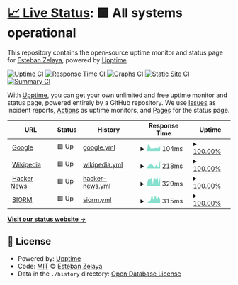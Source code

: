 # [📈 Live Status](https://estebanz.github.io/status): <!--live status--> **🟩 All systems operational**

This repository contains the open-source uptime monitor and status page for [Esteban Zelaya](https://estebanz.github.io/status), powered by [Upptime](https://github.com/upptime/upptime).

[![Uptime CI](https://github.com/estebanz/status/workflows/Uptime%20CI/badge.svg)](https://github.com/estebanz/status/actions?query=workflow%3A%22Uptime+CI%22)
[![Response Time CI](https://github.com/estebanz/status/workflows/Response%20Time%20CI/badge.svg)](https://github.com/estebanz/status/actions?query=workflow%3A%22Response+Time+CI%22)
[![Graphs CI](https://github.com/estebanz/status/workflows/Graphs%20CI/badge.svg)](https://github.com/estebanz/status/actions?query=workflow%3A%22Graphs+CI%22)
[![Static Site CI](https://github.com/estebanz/status/workflows/Static%20Site%20CI/badge.svg)](https://github.com/estebanz/status/actions?query=workflow%3A%22Static+Site+CI%22)
[![Summary CI](https://github.com/estebanz/status/workflows/Summary%20CI/badge.svg)](https://github.com/estebanz/status/actions?query=workflow%3A%22Summary+CI%22)

With [Upptime](https://upptime.js.org), you can get your own unlimited and free uptime monitor and status page, powered entirely by a GitHub repository. We use [Issues](https://github.com/estebanz/status/issues) as incident reports, [Actions](https://github.com/estebanz/status/actions) as uptime monitors, and [Pages](https://estebanz.github.io/status) for the status page.

<!--start: status pages-->
<!-- This summary is generated by Upptime (https://github.com/upptime/upptime) -->
<!-- Do not edit this manually, your changes will be overwritten -->
<!-- prettier-ignore -->
| URL | Status | History | Response Time | Uptime |
| --- | ------ | ------- | ------------- | ------ |
| <img alt="" src="https://icons.duckduckgo.com/ip3/www.google.com.ico" height="13"> [Google](https://www.google.com) | 🟩 Up | [google.yml](https://github.com/EstebanZ/status/commits/HEAD/history/google.yml) | <details><summary><img alt="Response time graph" src="./graphs/google/response-time-week.png" height="20"> 104ms</summary><br><a href="https://estebanz.github.io/status/history/google"><img alt="Response time 112" src="https://img.shields.io/endpoint?url=https%3A%2F%2Fraw.githubusercontent.com%2FEstebanZ%2Fstatus%2FHEAD%2Fapi%2Fgoogle%2Fresponse-time.json"></a><br><a href="https://estebanz.github.io/status/history/google"><img alt="24-hour response time 132" src="https://img.shields.io/endpoint?url=https%3A%2F%2Fraw.githubusercontent.com%2FEstebanZ%2Fstatus%2FHEAD%2Fapi%2Fgoogle%2Fresponse-time-day.json"></a><br><a href="https://estebanz.github.io/status/history/google"><img alt="7-day response time 104" src="https://img.shields.io/endpoint?url=https%3A%2F%2Fraw.githubusercontent.com%2FEstebanZ%2Fstatus%2FHEAD%2Fapi%2Fgoogle%2Fresponse-time-week.json"></a><br><a href="https://estebanz.github.io/status/history/google"><img alt="30-day response time 99" src="https://img.shields.io/endpoint?url=https%3A%2F%2Fraw.githubusercontent.com%2FEstebanZ%2Fstatus%2FHEAD%2Fapi%2Fgoogle%2Fresponse-time-month.json"></a><br><a href="https://estebanz.github.io/status/history/google"><img alt="1-year response time 110" src="https://img.shields.io/endpoint?url=https%3A%2F%2Fraw.githubusercontent.com%2FEstebanZ%2Fstatus%2FHEAD%2Fapi%2Fgoogle%2Fresponse-time-year.json"></a></details> | <details><summary><a href="https://estebanz.github.io/status/history/google">100.00%</a></summary><a href="https://estebanz.github.io/status/history/google"><img alt="All-time uptime 100.00%" src="https://img.shields.io/endpoint?url=https%3A%2F%2Fraw.githubusercontent.com%2FEstebanZ%2Fstatus%2FHEAD%2Fapi%2Fgoogle%2Fuptime.json"></a><br><a href="https://estebanz.github.io/status/history/google"><img alt="24-hour uptime 100.00%" src="https://img.shields.io/endpoint?url=https%3A%2F%2Fraw.githubusercontent.com%2FEstebanZ%2Fstatus%2FHEAD%2Fapi%2Fgoogle%2Fuptime-day.json"></a><br><a href="https://estebanz.github.io/status/history/google"><img alt="7-day uptime 100.00%" src="https://img.shields.io/endpoint?url=https%3A%2F%2Fraw.githubusercontent.com%2FEstebanZ%2Fstatus%2FHEAD%2Fapi%2Fgoogle%2Fuptime-week.json"></a><br><a href="https://estebanz.github.io/status/history/google"><img alt="30-day uptime 100.00%" src="https://img.shields.io/endpoint?url=https%3A%2F%2Fraw.githubusercontent.com%2FEstebanZ%2Fstatus%2FHEAD%2Fapi%2Fgoogle%2Fuptime-month.json"></a><br><a href="https://estebanz.github.io/status/history/google"><img alt="1-year uptime 99.99%" src="https://img.shields.io/endpoint?url=https%3A%2F%2Fraw.githubusercontent.com%2FEstebanZ%2Fstatus%2FHEAD%2Fapi%2Fgoogle%2Fuptime-year.json"></a></details>
| <img alt="" src="https://icons.duckduckgo.com/ip3/en.wikipedia.org.ico" height="13"> [Wikipedia](https://en.wikipedia.org) | 🟩 Up | [wikipedia.yml](https://github.com/EstebanZ/status/commits/HEAD/history/wikipedia.yml) | <details><summary><img alt="Response time graph" src="./graphs/wikipedia/response-time-week.png" height="20"> 218ms</summary><br><a href="https://estebanz.github.io/status/history/wikipedia"><img alt="Response time 234" src="https://img.shields.io/endpoint?url=https%3A%2F%2Fraw.githubusercontent.com%2FEstebanZ%2Fstatus%2FHEAD%2Fapi%2Fwikipedia%2Fresponse-time.json"></a><br><a href="https://estebanz.github.io/status/history/wikipedia"><img alt="24-hour response time 514" src="https://img.shields.io/endpoint?url=https%3A%2F%2Fraw.githubusercontent.com%2FEstebanZ%2Fstatus%2FHEAD%2Fapi%2Fwikipedia%2Fresponse-time-day.json"></a><br><a href="https://estebanz.github.io/status/history/wikipedia"><img alt="7-day response time 218" src="https://img.shields.io/endpoint?url=https%3A%2F%2Fraw.githubusercontent.com%2FEstebanZ%2Fstatus%2FHEAD%2Fapi%2Fwikipedia%2Fresponse-time-week.json"></a><br><a href="https://estebanz.github.io/status/history/wikipedia"><img alt="30-day response time 196" src="https://img.shields.io/endpoint?url=https%3A%2F%2Fraw.githubusercontent.com%2FEstebanZ%2Fstatus%2FHEAD%2Fapi%2Fwikipedia%2Fresponse-time-month.json"></a><br><a href="https://estebanz.github.io/status/history/wikipedia"><img alt="1-year response time 227" src="https://img.shields.io/endpoint?url=https%3A%2F%2Fraw.githubusercontent.com%2FEstebanZ%2Fstatus%2FHEAD%2Fapi%2Fwikipedia%2Fresponse-time-year.json"></a></details> | <details><summary><a href="https://estebanz.github.io/status/history/wikipedia">100.00%</a></summary><a href="https://estebanz.github.io/status/history/wikipedia"><img alt="All-time uptime 100.00%" src="https://img.shields.io/endpoint?url=https%3A%2F%2Fraw.githubusercontent.com%2FEstebanZ%2Fstatus%2FHEAD%2Fapi%2Fwikipedia%2Fuptime.json"></a><br><a href="https://estebanz.github.io/status/history/wikipedia"><img alt="24-hour uptime 100.00%" src="https://img.shields.io/endpoint?url=https%3A%2F%2Fraw.githubusercontent.com%2FEstebanZ%2Fstatus%2FHEAD%2Fapi%2Fwikipedia%2Fuptime-day.json"></a><br><a href="https://estebanz.github.io/status/history/wikipedia"><img alt="7-day uptime 100.00%" src="https://img.shields.io/endpoint?url=https%3A%2F%2Fraw.githubusercontent.com%2FEstebanZ%2Fstatus%2FHEAD%2Fapi%2Fwikipedia%2Fuptime-week.json"></a><br><a href="https://estebanz.github.io/status/history/wikipedia"><img alt="30-day uptime 100.00%" src="https://img.shields.io/endpoint?url=https%3A%2F%2Fraw.githubusercontent.com%2FEstebanZ%2Fstatus%2FHEAD%2Fapi%2Fwikipedia%2Fuptime-month.json"></a><br><a href="https://estebanz.github.io/status/history/wikipedia"><img alt="1-year uptime 100.00%" src="https://img.shields.io/endpoint?url=https%3A%2F%2Fraw.githubusercontent.com%2FEstebanZ%2Fstatus%2FHEAD%2Fapi%2Fwikipedia%2Fuptime-year.json"></a></details>
| <img alt="" src="https://icons.duckduckgo.com/ip3/news.ycombinator.com.ico" height="13"> [Hacker News](https://news.ycombinator.com) | 🟩 Up | [hacker-news.yml](https://github.com/EstebanZ/status/commits/HEAD/history/hacker-news.yml) | <details><summary><img alt="Response time graph" src="./graphs/hacker-news/response-time-week.png" height="20"> 329ms</summary><br><a href="https://estebanz.github.io/status/history/hacker-news"><img alt="Response time 369" src="https://img.shields.io/endpoint?url=https%3A%2F%2Fraw.githubusercontent.com%2FEstebanZ%2Fstatus%2FHEAD%2Fapi%2Fhacker-news%2Fresponse-time.json"></a><br><a href="https://estebanz.github.io/status/history/hacker-news"><img alt="24-hour response time 445" src="https://img.shields.io/endpoint?url=https%3A%2F%2Fraw.githubusercontent.com%2FEstebanZ%2Fstatus%2FHEAD%2Fapi%2Fhacker-news%2Fresponse-time-day.json"></a><br><a href="https://estebanz.github.io/status/history/hacker-news"><img alt="7-day response time 329" src="https://img.shields.io/endpoint?url=https%3A%2F%2Fraw.githubusercontent.com%2FEstebanZ%2Fstatus%2FHEAD%2Fapi%2Fhacker-news%2Fresponse-time-week.json"></a><br><a href="https://estebanz.github.io/status/history/hacker-news"><img alt="30-day response time 307" src="https://img.shields.io/endpoint?url=https%3A%2F%2Fraw.githubusercontent.com%2FEstebanZ%2Fstatus%2FHEAD%2Fapi%2Fhacker-news%2Fresponse-time-month.json"></a><br><a href="https://estebanz.github.io/status/history/hacker-news"><img alt="1-year response time 395" src="https://img.shields.io/endpoint?url=https%3A%2F%2Fraw.githubusercontent.com%2FEstebanZ%2Fstatus%2FHEAD%2Fapi%2Fhacker-news%2Fresponse-time-year.json"></a></details> | <details><summary><a href="https://estebanz.github.io/status/history/hacker-news">100.00%</a></summary><a href="https://estebanz.github.io/status/history/hacker-news"><img alt="All-time uptime 99.95%" src="https://img.shields.io/endpoint?url=https%3A%2F%2Fraw.githubusercontent.com%2FEstebanZ%2Fstatus%2FHEAD%2Fapi%2Fhacker-news%2Fuptime.json"></a><br><a href="https://estebanz.github.io/status/history/hacker-news"><img alt="24-hour uptime 100.00%" src="https://img.shields.io/endpoint?url=https%3A%2F%2Fraw.githubusercontent.com%2FEstebanZ%2Fstatus%2FHEAD%2Fapi%2Fhacker-news%2Fuptime-day.json"></a><br><a href="https://estebanz.github.io/status/history/hacker-news"><img alt="7-day uptime 100.00%" src="https://img.shields.io/endpoint?url=https%3A%2F%2Fraw.githubusercontent.com%2FEstebanZ%2Fstatus%2FHEAD%2Fapi%2Fhacker-news%2Fuptime-week.json"></a><br><a href="https://estebanz.github.io/status/history/hacker-news"><img alt="30-day uptime 100.00%" src="https://img.shields.io/endpoint?url=https%3A%2F%2Fraw.githubusercontent.com%2FEstebanZ%2Fstatus%2FHEAD%2Fapi%2Fhacker-news%2Fuptime-month.json"></a><br><a href="https://estebanz.github.io/status/history/hacker-news"><img alt="1-year uptime 99.94%" src="https://img.shields.io/endpoint?url=https%3A%2F%2Fraw.githubusercontent.com%2FEstebanZ%2Fstatus%2FHEAD%2Fapi%2Fhacker-news%2Fuptime-year.json"></a></details>
| <img alt="" src="https://icons.duckduckgo.com/ip3/siorm.com.ar.ico" height="13"> [SIORM](https://siorm.com.ar) | 🟩 Up | [siorm.yml](https://github.com/EstebanZ/status/commits/HEAD/history/siorm.yml) | <details><summary><img alt="Response time graph" src="./graphs/siorm/response-time-week.png" height="20"> 315ms</summary><br><a href="https://estebanz.github.io/status/history/siorm"><img alt="Response time 388" src="https://img.shields.io/endpoint?url=https%3A%2F%2Fraw.githubusercontent.com%2FEstebanZ%2Fstatus%2FHEAD%2Fapi%2Fsiorm%2Fresponse-time.json"></a><br><a href="https://estebanz.github.io/status/history/siorm"><img alt="24-hour response time 272" src="https://img.shields.io/endpoint?url=https%3A%2F%2Fraw.githubusercontent.com%2FEstebanZ%2Fstatus%2FHEAD%2Fapi%2Fsiorm%2Fresponse-time-day.json"></a><br><a href="https://estebanz.github.io/status/history/siorm"><img alt="7-day response time 315" src="https://img.shields.io/endpoint?url=https%3A%2F%2Fraw.githubusercontent.com%2FEstebanZ%2Fstatus%2FHEAD%2Fapi%2Fsiorm%2Fresponse-time-week.json"></a><br><a href="https://estebanz.github.io/status/history/siorm"><img alt="30-day response time 333" src="https://img.shields.io/endpoint?url=https%3A%2F%2Fraw.githubusercontent.com%2FEstebanZ%2Fstatus%2FHEAD%2Fapi%2Fsiorm%2Fresponse-time-month.json"></a><br><a href="https://estebanz.github.io/status/history/siorm"><img alt="1-year response time 388" src="https://img.shields.io/endpoint?url=https%3A%2F%2Fraw.githubusercontent.com%2FEstebanZ%2Fstatus%2FHEAD%2Fapi%2Fsiorm%2Fresponse-time-year.json"></a></details> | <details><summary><a href="https://estebanz.github.io/status/history/siorm">100.00%</a></summary><a href="https://estebanz.github.io/status/history/siorm"><img alt="All-time uptime 100.00%" src="https://img.shields.io/endpoint?url=https%3A%2F%2Fraw.githubusercontent.com%2FEstebanZ%2Fstatus%2FHEAD%2Fapi%2Fsiorm%2Fuptime.json"></a><br><a href="https://estebanz.github.io/status/history/siorm"><img alt="24-hour uptime 100.00%" src="https://img.shields.io/endpoint?url=https%3A%2F%2Fraw.githubusercontent.com%2FEstebanZ%2Fstatus%2FHEAD%2Fapi%2Fsiorm%2Fuptime-day.json"></a><br><a href="https://estebanz.github.io/status/history/siorm"><img alt="7-day uptime 100.00%" src="https://img.shields.io/endpoint?url=https%3A%2F%2Fraw.githubusercontent.com%2FEstebanZ%2Fstatus%2FHEAD%2Fapi%2Fsiorm%2Fuptime-week.json"></a><br><a href="https://estebanz.github.io/status/history/siorm"><img alt="30-day uptime 99.96%" src="https://img.shields.io/endpoint?url=https%3A%2F%2Fraw.githubusercontent.com%2FEstebanZ%2Fstatus%2FHEAD%2Fapi%2Fsiorm%2Fuptime-month.json"></a><br><a href="https://estebanz.github.io/status/history/siorm"><img alt="1-year uptime 99.99%" src="https://img.shields.io/endpoint?url=https%3A%2F%2Fraw.githubusercontent.com%2FEstebanZ%2Fstatus%2FHEAD%2Fapi%2Fsiorm%2Fuptime-year.json"></a></details>

<!--end: status pages-->

[**Visit our status website →**](https://estebanz.github.io/status)

## 📄 License

- Powered by: [Upptime](https://github.com/upptime/upptime)
- Code: [MIT](./LICENSE) © [Esteban Zelaya](https://estebanz.github.io/status)
- Data in the `./history` directory: [Open Database License](https://opendatacommons.org/licenses/odbl/1-0/)
